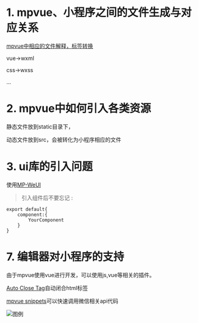 # 1. mpvue、小程序之间的文件生成与对应关系
[mpvue中相应的文件解释，标签转换](https://github.com/Meituan-Dianping/mpvue/blob/master/src/platforms/mp/compiler/codegen/config/wxmlTagMap.js)

vue->wxml

css->wxss

...

# 2. mpvue中如何引入各类资源
静态文件放到static目录下，

动态文件放到src，会被转化为小程序相应的文件
# 3. ui库的引入问题

使用[MP-WeUI](https://youngluo.github.io/mp-weui/)

> 引入组件后不要忘记 :

    export default{
        component:{
            YourComponent
        }
    }

# 7. 编辑器对小程序的支持

由于mpvue使用vue进行开发，可以使用js,vue等相关的插件。

[Auto Close Tag](https://marketplace.visualstudio.com/items?itemName=formulahendry.auto-close-tag)自动闭合html标签

[mpvue snippets](https://marketplace.visualstudio.com/items?itemName=banxi.mpvue-snippets)可以快速调用微信相关api代码

![图例](https://raw.githubusercontent.com/banxi1988/mpvue-snippets/master/images/wx_api.png)